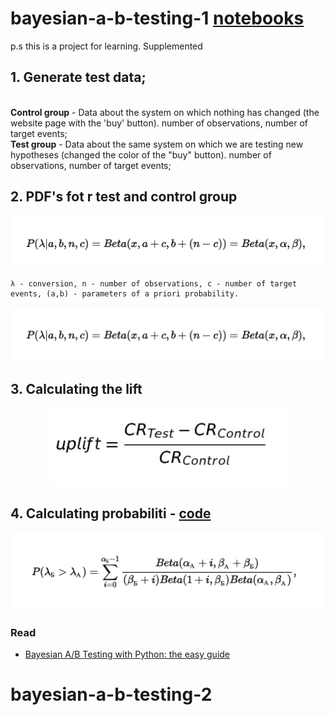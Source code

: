 # bayesian-a-b-testing-1  [notebooks](https://github.com/kodinkod/byes_a_b_tests/blob/main/bayesian-a-b-testing-1/pipline_1.ipynb)
p.s this is a project for learning. Supplemented

## 1. Generate test data;
<br>
<b>Control group</b> - Data about the system on which nothing has changed (the website page with the 'buy' button). number of observations, number of target events;
<br>
<b>Test group</b>  - Data about the same system on which we are testing new hypotheses (changed the color of the "buy" button).  number of observations, number of target events;


## 2. PDF's fot r test and control group
<p align="center">
<img width="596" align=center  src="img/aposterioir_pdf.png">
  
    λ - conversion, n - number of observations, c - number of target events, (a,b) - parameters of a priori probability.

</p>
<p align="center">
<img width="537"  src="img/aposterioir_pdf.png"> 
</p>

## 3. Calculating the lift

<p align="center">
<img width="383"  src="img/uplift.png">
</p>

## 4. Calculating probabiliti -  [code](https://github.com/kodinkod/byes_a_b_tests/blob/main/bayesian-a-b-testing-1/calc_prob.py)
<p align="center">
  
<img width="563" alt="Снимок экрана 2023-10-16 в 22 34 27" src="img/probability_criterion.png">
</p>

### Read 
 - [ Bayesian A/B Testing with Python: the easy guide ](https://towardsdatascience.com/bayesian-a-b-testing-with-python-the-easy-guide-d638f89e0b8a)


# bayesian-a-b-testing-2
